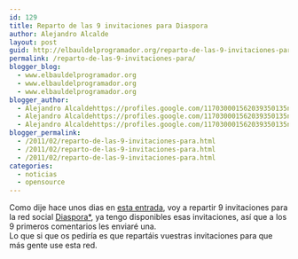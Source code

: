 ```yaml
---
id: 129
title: Reparto de las 9 invitaciones para Diaspora
author: Alejandro Alcalde
layout: post
guid: http://elbauldelprogramador.org/reparto-de-las-9-invitaciones-para-diaspora/
permalink: /reparto-de-las-9-invitaciones-para/
blogger_blog:
  - www.elbauldelprogramador.org
  - www.elbauldelprogramador.org
  - www.elbauldelprogramador.org
blogger_author:
  - Alejandro Alcaldehttps://profiles.google.com/117030001562039350135noreply@blogger.com
  - Alejandro Alcaldehttps://profiles.google.com/117030001562039350135noreply@blogger.com
  - Alejandro Alcaldehttps://profiles.google.com/117030001562039350135noreply@blogger.com
blogger_permalink:
  - /2011/02/reparto-de-las-9-invitaciones-para.html
  - /2011/02/reparto-de-las-9-invitaciones-para.html
  - /2011/02/reparto-de-las-9-invitaciones-para.html
categories:
  - noticias
  - opensource
---
```

<div class="icodias">
</div>

Como dije hace unos dias en [esta entrada][1], voy a repartir 9 invitaciones para la red social [Diaspora*][2], ya tengo disponibles esas invitaciones, así que a los 9 primeros comentarios les enviaré una.  
Lo que si que os pediría es que repartáis vuestras invitaciones para que más gente use esta red.

<input type="hidden" name="IL_RELATED_TAGS" value="1" />



 [1]: http://elbauldelprogramador.com/9-invitaciones-para-diaspora/
 [2]: http://elbauldelprogramador.com/diaspora-la-red-social-libre/